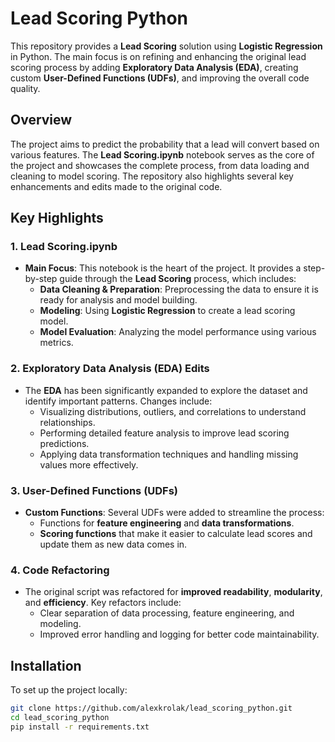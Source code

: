 # Lead Scoring Python

This repository provides a **Lead Scoring** solution using **Logistic Regression** in Python. The main focus is on refining and enhancing the original lead scoring process by adding **Exploratory Data Analysis (EDA)**, creating custom **User-Defined Functions (UDFs)**, and improving the overall code quality.

## Overview

The project aims to predict the probability that a lead will convert based on various features. The **Lead Scoring.ipynb** notebook serves as the core of the project and showcases the complete process, from data loading and cleaning to model scoring. The repository also highlights several key enhancements and edits made to the original code.

## Key Highlights

### 1. **Lead Scoring.ipynb**
   - **Main Focus**: This notebook is the heart of the project. It provides a step-by-step guide through the **Lead Scoring** process, which includes:
     - **Data Cleaning & Preparation**: Preprocessing the data to ensure it is ready for analysis and model building.
     - **Modeling**: Using **Logistic Regression** to create a lead scoring model.
     - **Model Evaluation**: Analyzing the model performance using various metrics.

### 2. **Exploratory Data Analysis (EDA) Edits**
   - The **EDA** has been significantly expanded to explore the dataset and identify important patterns. Changes include:
     - Visualizing distributions, outliers, and correlations to understand relationships.
     - Performing detailed feature analysis to improve lead scoring predictions.
     - Applying data transformation techniques and handling missing values more effectively.

### 3. **User-Defined Functions (UDFs)**
   - **Custom Functions**: Several UDFs were added to streamline the process:
     - Functions for **feature engineering** and **data transformations**.
     - **Scoring functions** that make it easier to calculate lead scores and update them as new data comes in.

### 4. **Code Refactoring**
   - The original script was refactored for **improved readability**, **modularity**, and **efficiency**. Key refactors include:
     - Clear separation of data processing, feature engineering, and modeling.
     - Improved error handling and logging for better code maintainability.

## Installation

To set up the project locally:

```bash
git clone https://github.com/alexkrolak/lead_scoring_python.git
cd lead_scoring_python
pip install -r requirements.txt
